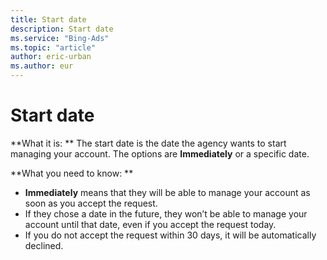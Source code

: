 ```yaml
---
title: Start date
description: Start date
ms.service: "Bing-Ads"
ms.topic: "article"
author: eric-urban
ms.author: eur
---
```


# Start date

**What it is: ** The start date is the date the agency wants to start managing your account. The options are **Immediately** or a specific date.

**What you need to know: **

- **Immediately** means that they will be able to manage your account as soon as you accept the request.
- If they chose a date in the future, they won’t be able to manage your account until that date, even if you accept the request today.
- If you do not accept the request within 30 days, it will be automatically declined.


